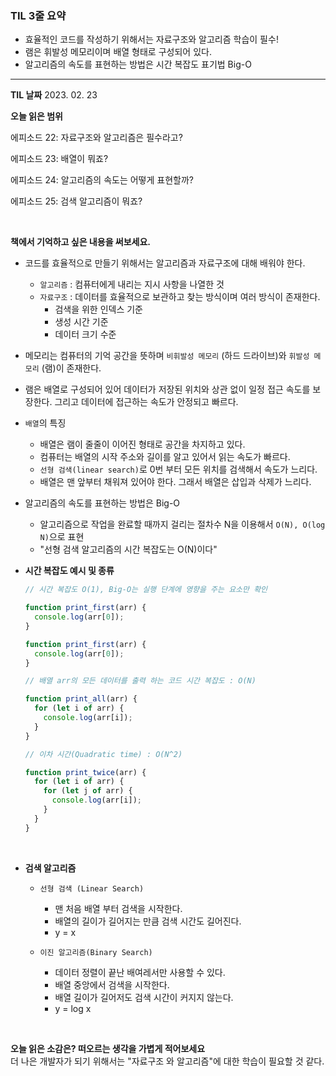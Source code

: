 ### TIL 3줄 요약

- 효율적인 코드를 작성하기 위해서는 자료구조와 알고리즘 학습이 필수!
- 램은 휘발성 메모리이며 배열 형태로 구성되어 있다.
- 알고리즘의 속도를 표현하는 방법은 시간 복잡도 표기법 Big-O

---

**TIL 날짜** 2023. 02. 23

**오늘 읽은 범위**

에피소드 22: 자료구조와 알고리즘은 필수라고?

에피소드 23: 배열이 뭐죠?

에피소드 24: 알고리즘의 속도는 어떻게 표현할까?

에피소드 25: 검색 알고리즘이 뭐죠?

<br>

**책에서 기억하고 싶은 내용을 써보세요.**

- 코드를 효율적으로 만들기 위해서는 알고리즘과 자료구조에 대해 배워야 한다.

  - `알고리즘` : 컴퓨터에게 내리는 지시 사항을 나열한 것
  - `자료구조` : 데이터를 효율적으로 보관하고 찾는 방식이며 여러 방식이 존재한다.
    - 검색을 위한 인덱스 기준
    - 생성 시간 기준
    - 데이터 크기 수준

- 메모리는 컴퓨터의 기억 공간을 뜻하며 `비휘발성 메모리` (하드 드라이브)와 `휘발성 메모리` (램)이 존재한다.
- 램은 배열로 구성되어 있어 데이터가 저장된 위치와 상관 없이 일정 접근 속도를 보장한다. 그리고 데이터에 접근하는 속도가 안정되고 빠르다.
- `배열`의 특징

  - 배열은 램이 줄줄이 이어진 형태로 공간을 차지하고 있다.
  - 컴퓨터는 배열의 시작 주소와 길이를 알고 있어서 읽는 속도가 빠르다.
  - `선형 검색(linear search)`로 0번 부터 모든 위치를 검색해서 속도가 느리다.
  - 배열은 맨 앞부터 채워져 있어야 한다. 그래서 배열은 삽입과 삭제가 느리다.

- 알고리즘의 속도를 표현하는 방법은 Big-O

  - 알고리즘으로 작업을 완료할 때까지 걸리는 절차수 N을 이용해서 `O(N), O(log N)`으로 표현
  - "선형 검색 알고리즘의 시간 복잡도는 O(N)이다"

- **시간 복잡도 예시 및 종류**

  ```jsx
  // 시간 복잡도 O(1), Big-O는 실행 단계에 영향을 주는 요소만 확인

  function print_first(arr) {
    console.log(arr[0]);
  }

  function print_first(arr) {
    console.log(arr[0]);
  }
  ```

  ```jsx
  // 배열 arr의 모든 데이터를 출력 하는 코드 시간 복잡도 : O(N)

  function print_all(arr) {
    for (let i of arr) {
      console.log(arr[i]);
    }
  }
  ```

  ```jsx
  // 이차 시간(Quadratic time) : O(N^2)

  function print_twice(arr) {
    for (let i of arr) {
      for (let j of arr) {
        console.log(arr[i]);
      }
    }
  }
  ```

<br>

- **검색 알고리즘**

  - `선형 검색 (Linear Search)`
    - 맨 처음 배열 부터 검색을 시작한다.
    - 배열의 길이가 길어지는 만큼 검색 시간도 길어진다.
    - y = x
  - `이진 알고리즘(Binary Search)`

    - 데이터 정렬이 끝난 배여레서만 사용할 수 있다.
    - 배열 중앙에서 검색을 시작한다.
    - 배열 길이가 길어저도 검색 시간이 커지지 않는다.
    - y = log x

<br>

**오늘 읽은 소감은? 떠오르는 생각을 가볍게 적어보세요**
<br>
더 나은 개발자가 되기 위해서는 "자료구조 와 알고리즘"에 대한 학습이 필요할 것 같다.
